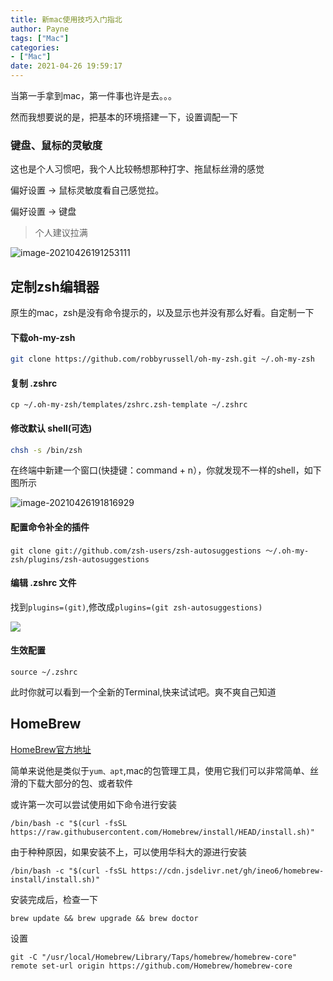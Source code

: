 ```yaml
---
title: 新mac使用技巧入门指北
author: Payne
tags: ["Mac"]
categories:
- ["Mac"]
date: 2021-04-26 19:59:17
---
```

当第一手拿到mac，第一件事也许是去。。。

然而我想要说的是，把基本的环境搭建一下，设置调配一下
<!--more-->
### 键盘、鼠标的灵敏度

这也是个人习惯吧，我个人比较畅想那种打字、拖鼠标丝滑的感觉

偏好设置 -> 鼠标灵敏度看自己感觉拉。

偏好设置 -> 键盘

> 个人建议拉满

![image-20210426191253111](https://tva1.sinaimg.cn/large/008i3skNly1gpxcygvyc2j31100mctht.jpg)



## 定制zsh编辑器

原生的mac，zsh是没有命令提示的，以及显示也并没有那么好看。自定制一下

#### 下载oh-my-zsh

```sh
git clone https://github.com/robbyrussell/oh-my-zsh.git ~/.oh-my-zsh
```

#### 复制 .zshrc

```shell
cp ~/.oh-my-zsh/templates/zshrc.zsh-template ~/.zshrc
```

#### 修改默认 shell(可选)

```sh
chsh -s /bin/zsh
```

在终端中新建一个窗口(快捷键：command + n），你就发现不一样的shell，如下图所示

![image-20210426191816929](https://tva1.sinaimg.cn/large/008i3skNly1gpxd433qdsj317o0e0wes.jpg)

#### 配置命令补全的插件

```shell
git clone git://github.com/zsh-users/zsh-autosuggestions ～/.oh-my-zsh/plugins/zsh-autosuggestions
```

#### 编辑 .zshrc 文件

找到`plugins=(git)`,修改成`plugins=(git zsh-autosuggestions)`

![](https://tva1.sinaimg.cn/large/008i3skNly1gpxee9jh16j30zc06wtb6.jpg)

#### 生效配置

```shell
source ~/.zshrc
```

此时你就可以看到一个全新的Terminal,快来试试吧。爽不爽自己知道

## HomeBrew

[HomeBrew官方地址](https://brew.sh/)

简单来说他是类似于`yum、apt`,mac的包管理工具，使用它我们可以非常简单、丝滑的下载大部分的包、或者软件

或许第一次可以尝试使用如下命令进行安装

```shell
/bin/bash -c "$(curl -fsSL https://raw.githubusercontent.com/Homebrew/install/HEAD/install.sh)"
```

由于种种原因，如果安装不上，可以使用华科大的源进行安装

```shell
/bin/bash -c "$(curl -fsSL https://cdn.jsdelivr.net/gh/ineo6/homebrew-install/install.sh)"
```

安装完成后，检查一下

```shell
brew update && brew upgrade && brew doctor
```

设置

```
git -C "/usr/local/Homebrew/Library/Taps/homebrew/homebrew-core" remote set-url origin https://github.com/Homebrew/homebrew-core
```